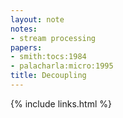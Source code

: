```yaml
---
layout: note
notes:
- stream processing
papers:
- smith:tocs:1984
- palacharla:micro:1995
title: Decoupling
---
```

{% include links.html %}
